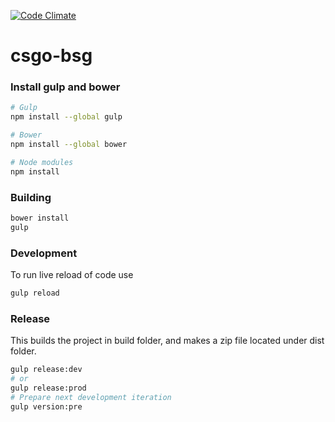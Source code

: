 [![Code Climate](https://codeclimate.com/github/crea1/csgo-bsg/badges/gpa.svg)](https://codeclimate.com/github/crea1/csgo-bsg)
# csgo-bsg

### Install gulp and bower
```bash
# Gulp
npm install --global gulp

# Bower
npm install --global bower

# Node modules
npm install
```


### Building 
```bash
bower install
gulp
```

### Development

To run live reload of code use

```bash
gulp reload
```

### Release

This builds the project in build folder, and makes a zip file located under dist folder.

```bash
gulp release:dev
# or
gulp release:prod
# Prepare next development iteration
gulp version:pre
```
